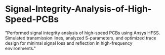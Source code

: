 # Signal-Integrity-Analysis-of-High-Speed-PCBs
"Performed signal integrity analysis of high-speed PCBs using Ansys HFSS. Simulated transmission lines, analyzed S-parameters, and optimized trace design for minimal signal loss and reflection in high-frequency environments."
